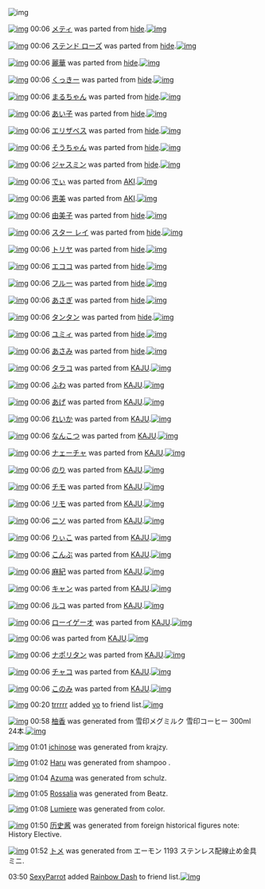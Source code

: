 ![img](http://gdrive-cdn.herokuapp.com/537b65a5bc09f0000721dda7/512px-barcode.png)

[![img](http://www.deviantsart.com/377funa.png)](http://www.barcodekanojo.com/kanojo/651712/%E3%83%A1%E3%83%86%E3%82%A3) 00:06 [メティ](http://www.barcodekanojo.com/kanojo/651712/%E3%83%A1%E3%83%86%E3%82%A3) was parted from [hide](http://www.barcodekanojo.com/kanojo/651712/%E3%83%A1%E3%83%86%E3%82%A3).[![img](http://www.deviantsart.com/2h2srgd.jpeg)](http://www.barcodekanojo.com/user/16761/hide) 

[![img](http://www.deviantsart.com/12pkdfd.png)](http://www.barcodekanojo.com/kanojo/691776/%E3%82%B9%E3%83%86%E3%83%B3%E3%83%89%20%E3%83%AD%E3%83%BC%E3%82%BA) 00:06 [ステンド ローズ](http://www.barcodekanojo.com/kanojo/691776/%E3%82%B9%E3%83%86%E3%83%B3%E3%83%89%20%E3%83%AD%E3%83%BC%E3%82%BA) was parted from [hide](http://www.barcodekanojo.com/kanojo/691776/%E3%82%B9%E3%83%86%E3%83%B3%E3%83%89%20%E3%83%AD%E3%83%BC%E3%82%BA).[![img](http://www.deviantsart.com/2h2srgd.jpeg)](http://www.barcodekanojo.com/user/16761/hide) 

[![img](http://www.deviantsart.com/38na9nl.png)](http://www.barcodekanojo.com/kanojo/2690733/%E9%BA%97%E8%8F%AF) 00:06 [麗華](http://www.barcodekanojo.com/kanojo/2690733/%E9%BA%97%E8%8F%AF) was parted from [hide](http://www.barcodekanojo.com/kanojo/2690733/%E9%BA%97%E8%8F%AF).[![img](http://www.deviantsart.com/2h2srgd.jpeg)](http://www.barcodekanojo.com/user/16761/hide) 

[![img](http://www.deviantsart.com/bjuf46.png)](http://www.barcodekanojo.com/kanojo/43351/%E3%81%8F%E3%81%A3%E3%81%8D%E3%83%BC) 00:06 [くっきー](http://www.barcodekanojo.com/kanojo/43351/%E3%81%8F%E3%81%A3%E3%81%8D%E3%83%BC) was parted from [hide](http://www.barcodekanojo.com/kanojo/43351/%E3%81%8F%E3%81%A3%E3%81%8D%E3%83%BC).[![img](http://www.deviantsart.com/2h2srgd.jpeg)](http://www.barcodekanojo.com/user/16761/hide) 

[![img](http://www.deviantsart.com/tq7f98.png)](http://www.barcodekanojo.com/kanojo/227653/%E3%81%BE%E3%82%8B%E3%81%A1%E3%82%83%E3%82%93) 00:06 [まるちゃん](http://www.barcodekanojo.com/kanojo/227653/%E3%81%BE%E3%82%8B%E3%81%A1%E3%82%83%E3%82%93) was parted from [hide](http://www.barcodekanojo.com/kanojo/227653/%E3%81%BE%E3%82%8B%E3%81%A1%E3%82%83%E3%82%93).[![img](http://www.deviantsart.com/2h2srgd.jpeg)](http://www.barcodekanojo.com/user/16761/hide) 

[![img](http://www.deviantsart.com/egjj8i.png)](http://www.barcodekanojo.com/kanojo/1455678/%E3%81%82%E3%81%84%E5%AD%90) 00:06 [あい子](http://www.barcodekanojo.com/kanojo/1455678/%E3%81%82%E3%81%84%E5%AD%90) was parted from [hide](http://www.barcodekanojo.com/kanojo/1455678/%E3%81%82%E3%81%84%E5%AD%90).[![img](http://www.deviantsart.com/2h2srgd.jpeg)](http://www.barcodekanojo.com/user/16761/hide) 

[![img](http://www.deviantsart.com/1j4duh9.png)](http://www.barcodekanojo.com/kanojo/1512739/%E3%82%A8%E3%83%AA%E3%82%B6%E3%83%99%E3%82%B9) 00:06 [エリザベス](http://www.barcodekanojo.com/kanojo/1512739/%E3%82%A8%E3%83%AA%E3%82%B6%E3%83%99%E3%82%B9) was parted from [hide](http://www.barcodekanojo.com/kanojo/1512739/%E3%82%A8%E3%83%AA%E3%82%B6%E3%83%99%E3%82%B9).[![img](http://www.deviantsart.com/2h2srgd.jpeg)](http://www.barcodekanojo.com/user/16761/hide) 

[![img](http://www.deviantsart.com/1448pg.png)](http://www.barcodekanojo.com/kanojo/1018996/%E3%81%9D%E3%81%86%E3%81%A1%E3%82%83%E3%82%93) 00:06 [そうちゃん](http://www.barcodekanojo.com/kanojo/1018996/%E3%81%9D%E3%81%86%E3%81%A1%E3%82%83%E3%82%93) was parted from [hide](http://www.barcodekanojo.com/kanojo/1018996/%E3%81%9D%E3%81%86%E3%81%A1%E3%82%83%E3%82%93).[![img](http://www.deviantsart.com/2h2srgd.jpeg)](http://www.barcodekanojo.com/user/16761/hide) 

[![img](http://www.deviantsart.com/26pgfjg.png)](http://www.barcodekanojo.com/kanojo/1719200/%E3%82%B8%E3%83%A3%E3%82%B9%E3%83%9F%E3%83%B3) 00:06 [ジャスミン](http://www.barcodekanojo.com/kanojo/1719200/%E3%82%B8%E3%83%A3%E3%82%B9%E3%83%9F%E3%83%B3) was parted from [hide](http://www.barcodekanojo.com/kanojo/1719200/%E3%82%B8%E3%83%A3%E3%82%B9%E3%83%9F%E3%83%B3).[![img](http://www.deviantsart.com/2h2srgd.jpeg)](http://www.barcodekanojo.com/user/16761/hide) 

[![img](http://www.deviantsart.com/3vj74pv.png)](http://www.barcodekanojo.com/kanojo/10793/%E3%81%A7%E3%81%83) 00:06 [でぃ](http://www.barcodekanojo.com/kanojo/10793/%E3%81%A7%E3%81%83) was parted from [AKI](http://www.barcodekanojo.com/kanojo/10793/%E3%81%A7%E3%81%83).[![img](http://www.deviantsart.com/1kc30mi.jpeg)](http://www.barcodekanojo.com/user/29842/AKI) 

[![img](http://www.deviantsart.com/1271jpt.png)](http://www.barcodekanojo.com/kanojo/15942/%E6%81%B5%E7%BE%8E) 00:06 [恵美](http://www.barcodekanojo.com/kanojo/15942/%E6%81%B5%E7%BE%8E) was parted from [AKI](http://www.barcodekanojo.com/kanojo/15942/%E6%81%B5%E7%BE%8E).[![img](http://www.deviantsart.com/1kc30mi.jpeg)](http://www.barcodekanojo.com/user/29842/AKI) 

[![img](http://www.deviantsart.com/pd3sok.png)](http://www.barcodekanojo.com/kanojo/766764/%E7%94%B1%E7%BE%8E%E5%AD%90) 00:06 [由美子](http://www.barcodekanojo.com/kanojo/766764/%E7%94%B1%E7%BE%8E%E5%AD%90) was parted from [hide](http://www.barcodekanojo.com/kanojo/766764/%E7%94%B1%E7%BE%8E%E5%AD%90).[![img](http://www.deviantsart.com/2h2srgd.jpeg)](http://www.barcodekanojo.com/user/16761/hide) 

[![img](http://www.deviantsart.com/2u8caep.png)](http://www.barcodekanojo.com/kanojo/686019/%E3%82%B9%E3%82%BF%E3%83%BC%20%E3%83%AC%E3%82%A4) 00:06 [スター レイ](http://www.barcodekanojo.com/kanojo/686019/%E3%82%B9%E3%82%BF%E3%83%BC%20%E3%83%AC%E3%82%A4) was parted from [hide](http://www.barcodekanojo.com/kanojo/686019/%E3%82%B9%E3%82%BF%E3%83%BC%20%E3%83%AC%E3%82%A4).[![img](http://www.deviantsart.com/2h2srgd.jpeg)](http://www.barcodekanojo.com/user/16761/hide) 

[![img](http://www.deviantsart.com/3e97mj9.png)](http://www.barcodekanojo.com/kanojo/2856606/%E3%83%88%E3%83%AA%E3%83%A4) 00:06 [トリヤ](http://www.barcodekanojo.com/kanojo/2856606/%E3%83%88%E3%83%AA%E3%83%A4) was parted from [hide](http://www.barcodekanojo.com/kanojo/2856606/%E3%83%88%E3%83%AA%E3%83%A4).[![img](http://www.deviantsart.com/2h2srgd.jpeg)](http://www.barcodekanojo.com/user/16761/hide) 

[![img](http://www.deviantsart.com/11j1mqs.png)](http://www.barcodekanojo.com/kanojo/651777/%E3%82%A8%E3%82%B3%E3%82%B3) 00:06 [エココ](http://www.barcodekanojo.com/kanojo/651777/%E3%82%A8%E3%82%B3%E3%82%B3) was parted from [hide](http://www.barcodekanojo.com/kanojo/651777/%E3%82%A8%E3%82%B3%E3%82%B3).[![img](http://www.deviantsart.com/2h2srgd.jpeg)](http://www.barcodekanojo.com/user/16761/hide) 

[![img](http://www.deviantsart.com/3knt2e5.png)](http://www.barcodekanojo.com/kanojo/600703/%E3%83%95%E3%83%AB%E3%83%BC) 00:06 [フルー](http://www.barcodekanojo.com/kanojo/600703/%E3%83%95%E3%83%AB%E3%83%BC) was parted from [hide](http://www.barcodekanojo.com/kanojo/600703/%E3%83%95%E3%83%AB%E3%83%BC).[![img](http://www.deviantsart.com/2h2srgd.jpeg)](http://www.barcodekanojo.com/user/16761/hide) 

[![img](http://www.deviantsart.com/2iq5apa.png)](http://www.barcodekanojo.com/kanojo/632739/%E3%81%82%E3%81%95%E3%81%8E) 00:06 [あさぎ](http://www.barcodekanojo.com/kanojo/632739/%E3%81%82%E3%81%95%E3%81%8E) was parted from [hide](http://www.barcodekanojo.com/kanojo/632739/%E3%81%82%E3%81%95%E3%81%8E).[![img](http://www.deviantsart.com/2h2srgd.jpeg)](http://www.barcodekanojo.com/user/16761/hide) 

[![img](http://www.deviantsart.com/1gl43s5.png)](http://www.barcodekanojo.com/kanojo/14105/%E3%82%BF%E3%83%B3%E3%82%BF%E3%83%B3) 00:06 [タンタン](http://www.barcodekanojo.com/kanojo/14105/%E3%82%BF%E3%83%B3%E3%82%BF%E3%83%B3) was parted from [hide](http://www.barcodekanojo.com/kanojo/14105/%E3%82%BF%E3%83%B3%E3%82%BF%E3%83%B3).[![img](http://www.deviantsart.com/2h2srgd.jpeg)](http://www.barcodekanojo.com/user/16761/hide) 

[![img](http://www.deviantsart.com/3fm6gfm.png)](http://www.barcodekanojo.com/kanojo/564054/%E3%83%A6%E3%83%9F%E3%82%A3) 00:06 [ユミィ](http://www.barcodekanojo.com/kanojo/564054/%E3%83%A6%E3%83%9F%E3%82%A3) was parted from [hide](http://www.barcodekanojo.com/kanojo/564054/%E3%83%A6%E3%83%9F%E3%82%A3).[![img](http://www.deviantsart.com/2h2srgd.jpeg)](http://www.barcodekanojo.com/user/16761/hide) 

[![img](http://www.deviantsart.com/2e6h5gh.png)](http://www.barcodekanojo.com/kanojo/530627/%E3%81%82%E3%81%95%E3%81%BF) 00:06 [あさみ](http://www.barcodekanojo.com/kanojo/530627/%E3%81%82%E3%81%95%E3%81%BF) was parted from [hide](http://www.barcodekanojo.com/kanojo/530627/%E3%81%82%E3%81%95%E3%81%BF).[![img](http://www.deviantsart.com/2h2srgd.jpeg)](http://www.barcodekanojo.com/user/16761/hide) 

[![img](http://www.deviantsart.com/23v7fb.png)](http://www.barcodekanojo.com/kanojo/3055541/%E3%82%BF%E3%83%A9%E3%82%B3) 00:06 [タラコ](http://www.barcodekanojo.com/kanojo/3055541/%E3%82%BF%E3%83%A9%E3%82%B3) was parted from [KAJU](http://www.barcodekanojo.com/kanojo/3055541/%E3%82%BF%E3%83%A9%E3%82%B3).[![img](http://www.deviantsart.com/2dqd8nq.jpeg)](http://www.barcodekanojo.com/user/273454/KAJU) 

[![img](http://www.deviantsart.com/3qmdju8.png)](http://www.barcodekanojo.com/kanojo/3050769/%E3%81%B5%E3%82%8F) 00:06 [ふわ](http://www.barcodekanojo.com/kanojo/3050769/%E3%81%B5%E3%82%8F) was parted from [KAJU](http://www.barcodekanojo.com/kanojo/3050769/%E3%81%B5%E3%82%8F).[![img](http://www.deviantsart.com/2dqd8nq.jpeg)](http://www.barcodekanojo.com/user/273454/KAJU) 

[![img](http://www.deviantsart.com/17dbonp.png)](http://www.barcodekanojo.com/kanojo/3058946/%E3%81%82%E3%81%92) 00:06 [あげ](http://www.barcodekanojo.com/kanojo/3058946/%E3%81%82%E3%81%92) was parted from [KAJU](http://www.barcodekanojo.com/kanojo/3058946/%E3%81%82%E3%81%92).[![img](http://www.deviantsart.com/2dqd8nq.jpeg)](http://www.barcodekanojo.com/user/273454/KAJU) 

[![img](http://www.deviantsart.com/2limpta.png)](http://www.barcodekanojo.com/kanojo/3060817/%E3%82%8C%E3%81%84%E3%81%8B) 00:06 [れいか](http://www.barcodekanojo.com/kanojo/3060817/%E3%82%8C%E3%81%84%E3%81%8B) was parted from [KAJU](http://www.barcodekanojo.com/kanojo/3060817/%E3%82%8C%E3%81%84%E3%81%8B).[![img](http://www.deviantsart.com/2dqd8nq.jpeg)](http://www.barcodekanojo.com/user/273454/KAJU) 

[![img](http://www.deviantsart.com/2n1lifi.png)](http://www.barcodekanojo.com/kanojo/3040536/%E3%81%AA%E3%82%93%E3%81%93%E3%81%A4) 00:06 [なんこつ](http://www.barcodekanojo.com/kanojo/3040536/%E3%81%AA%E3%82%93%E3%81%93%E3%81%A4) was parted from [KAJU](http://www.barcodekanojo.com/kanojo/3040536/%E3%81%AA%E3%82%93%E3%81%93%E3%81%A4).[![img](http://www.deviantsart.com/2dqd8nq.jpeg)](http://www.barcodekanojo.com/user/273454/KAJU) 

[![img](http://www.deviantsart.com/qmkre3.png)](http://www.barcodekanojo.com/kanojo/3039592/%E3%83%8A%E3%82%A7%E3%83%BC%E3%83%81%E3%83%A3) 00:06 [ナェーチャ](http://www.barcodekanojo.com/kanojo/3039592/%E3%83%8A%E3%82%A7%E3%83%BC%E3%83%81%E3%83%A3) was parted from [KAJU](http://www.barcodekanojo.com/kanojo/3039592/%E3%83%8A%E3%82%A7%E3%83%BC%E3%83%81%E3%83%A3).[![img](http://www.deviantsart.com/2dqd8nq.jpeg)](http://www.barcodekanojo.com/user/273454/KAJU) 

[![img](http://www.deviantsart.com/2s73of1.png)](http://www.barcodekanojo.com/kanojo/3058947/%E3%81%AE%E3%82%8A) 00:06 [のり](http://www.barcodekanojo.com/kanojo/3058947/%E3%81%AE%E3%82%8A) was parted from [KAJU](http://www.barcodekanojo.com/kanojo/3058947/%E3%81%AE%E3%82%8A).[![img](http://www.deviantsart.com/2dqd8nq.jpeg)](http://www.barcodekanojo.com/user/273454/KAJU) 

[![img](http://www.deviantsart.com/2geane1.png)](http://www.barcodekanojo.com/kanojo/3048865/%E3%83%81%E3%83%A2) 00:06 [チモ](http://www.barcodekanojo.com/kanojo/3048865/%E3%83%81%E3%83%A2) was parted from [KAJU](http://www.barcodekanojo.com/kanojo/3048865/%E3%83%81%E3%83%A2).[![img](http://www.deviantsart.com/2dqd8nq.jpeg)](http://www.barcodekanojo.com/user/273454/KAJU) 

[![img](http://www.deviantsart.com/3212ls2.png)](http://www.barcodekanojo.com/kanojo/3039519/%E3%83%AA%E3%83%A2) 00:06 [リモ](http://www.barcodekanojo.com/kanojo/3039519/%E3%83%AA%E3%83%A2) was parted from [KAJU](http://www.barcodekanojo.com/kanojo/3039519/%E3%83%AA%E3%83%A2).[![img](http://www.deviantsart.com/2dqd8nq.jpeg)](http://www.barcodekanojo.com/user/273454/KAJU) 

[![img](http://www.deviantsart.com/fbhqhb.png)](http://www.barcodekanojo.com/kanojo/3043057/%E3%83%8B%E3%82%BD) 00:06 [ニソ](http://www.barcodekanojo.com/kanojo/3043057/%E3%83%8B%E3%82%BD) was parted from [KAJU](http://www.barcodekanojo.com/kanojo/3043057/%E3%83%8B%E3%82%BD).[![img](http://www.deviantsart.com/2dqd8nq.jpeg)](http://www.barcodekanojo.com/user/273454/KAJU) 

[![img](http://www.deviantsart.com/1irkhhe.png)](http://www.barcodekanojo.com/kanojo/3047032/%E3%82%8A%E3%81%83%E3%81%93) 00:06 [りぃこ](http://www.barcodekanojo.com/kanojo/3047032/%E3%82%8A%E3%81%83%E3%81%93) was parted from [KAJU](http://www.barcodekanojo.com/kanojo/3047032/%E3%82%8A%E3%81%83%E3%81%93).[![img](http://www.deviantsart.com/2dqd8nq.jpeg)](http://www.barcodekanojo.com/user/273454/KAJU) 

[![img](http://www.deviantsart.com/sm9aic.png)](http://www.barcodekanojo.com/kanojo/3060820/%E3%81%93%E3%82%93%E3%81%B6) 00:06 [こんぶ](http://www.barcodekanojo.com/kanojo/3060820/%E3%81%93%E3%82%93%E3%81%B6) was parted from [KAJU](http://www.barcodekanojo.com/kanojo/3060820/%E3%81%93%E3%82%93%E3%81%B6).[![img](http://www.deviantsart.com/2dqd8nq.jpeg)](http://www.barcodekanojo.com/user/273454/KAJU) 

[![img](http://www.deviantsart.com/3j9vjns.png)](http://www.barcodekanojo.com/kanojo/3038001/%E9%BA%BB%E7%B4%80) 00:06 [麻紀](http://www.barcodekanojo.com/kanojo/3038001/%E9%BA%BB%E7%B4%80) was parted from [KAJU](http://www.barcodekanojo.com/kanojo/3038001/%E9%BA%BB%E7%B4%80).[![img](http://www.deviantsart.com/2dqd8nq.jpeg)](http://www.barcodekanojo.com/user/273454/KAJU) 

[![img](http://www.deviantsart.com/mi5v48.png)](http://www.barcodekanojo.com/kanojo/3060141/%E3%82%AD%E3%83%A3%E3%83%B3) 00:06 [キャン](http://www.barcodekanojo.com/kanojo/3060141/%E3%82%AD%E3%83%A3%E3%83%B3) was parted from [KAJU](http://www.barcodekanojo.com/kanojo/3060141/%E3%82%AD%E3%83%A3%E3%83%B3).[![img](http://www.deviantsart.com/2dqd8nq.jpeg)](http://www.barcodekanojo.com/user/273454/KAJU) 

[![img](http://www.deviantsart.com/346ka0u.png)](http://www.barcodekanojo.com/kanojo/3047804/%E3%83%AB%E3%82%B3) 00:06 [ルコ](http://www.barcodekanojo.com/kanojo/3047804/%E3%83%AB%E3%82%B3) was parted from [KAJU](http://www.barcodekanojo.com/kanojo/3047804/%E3%83%AB%E3%82%B3).[![img](http://www.deviantsart.com/2dqd8nq.jpeg)](http://www.barcodekanojo.com/user/273454/KAJU) 

[![img](http://www.deviantsart.com/32ou4it.png)](http://www.barcodekanojo.com/kanojo/2935340/%E3%83%AD%E3%83%BC%E3%82%A4%E3%82%B2%E3%83%BC%E3%82%AA) 00:06 [ローイゲーオ](http://www.barcodekanojo.com/kanojo/2935340/%E3%83%AD%E3%83%BC%E3%82%A4%E3%82%B2%E3%83%BC%E3%82%AA) was parted from [KAJU](http://www.barcodekanojo.com/kanojo/2935340/%E3%83%AD%E3%83%BC%E3%82%A4%E3%82%B2%E3%83%BC%E3%82%AA).[![img](http://www.deviantsart.com/2dqd8nq.jpeg)](http://www.barcodekanojo.com/user/273454/KAJU) 

[![img](http://www.deviantsart.com/31k3ulu.png)](http://www.barcodekanojo.com/kanojo/2935235/%20) 00:06 [ ](http://www.barcodekanojo.com/kanojo/2935235/%20) was parted from [KAJU](http://www.barcodekanojo.com/kanojo/2935235/%20).[![img](http://www.deviantsart.com/2dqd8nq.jpeg)](http://www.barcodekanojo.com/user/273454/KAJU) 

[![img](http://www.deviantsart.com/1v6aidp.png)](http://www.barcodekanojo.com/kanojo/2939781/%E3%83%8A%E3%83%9D%E3%83%AA%E3%82%BF%E3%83%B3) 00:06 [ナポリタン](http://www.barcodekanojo.com/kanojo/2939781/%E3%83%8A%E3%83%9D%E3%83%AA%E3%82%BF%E3%83%B3) was parted from [KAJU](http://www.barcodekanojo.com/kanojo/2939781/%E3%83%8A%E3%83%9D%E3%83%AA%E3%82%BF%E3%83%B3).[![img](http://www.deviantsart.com/2dqd8nq.jpeg)](http://www.barcodekanojo.com/user/273454/KAJU) 

[![img](http://www.deviantsart.com/2t71omv.png)](http://www.barcodekanojo.com/kanojo/2277608/%E3%83%81%E3%83%A3%E3%82%B3) 00:06 [チャコ](http://www.barcodekanojo.com/kanojo/2277608/%E3%83%81%E3%83%A3%E3%82%B3) was parted from [KAJU](http://www.barcodekanojo.com/kanojo/2277608/%E3%83%81%E3%83%A3%E3%82%B3).[![img](http://www.deviantsart.com/2dqd8nq.jpeg)](http://www.barcodekanojo.com/user/273454/KAJU) 

[![img](http://www.deviantsart.com/52rkja.png)](http://www.barcodekanojo.com/kanojo/2089430/%E3%81%93%E3%81%AE%E3%81%BF) 00:06 [このみ](http://www.barcodekanojo.com/kanojo/2089430/%E3%81%93%E3%81%AE%E3%81%BF) was parted from [KAJU](http://www.barcodekanojo.com/kanojo/2089430/%E3%81%93%E3%81%AE%E3%81%BF).[![img](http://www.deviantsart.com/2dqd8nq.jpeg)](http://www.barcodekanojo.com/user/273454/KAJU) 

[![img](http://www.deviantsart.com/2pnp6l0.jpeg)](http://www.barcodekanojo.com/user/492638/trrrrr) 00:20 [trrrrr](http://www.barcodekanojo.com/user/492638/trrrrr) added [vo](http://www.barcodekanojo.com/kanojo/2605253/vo) to friend list.[![img](http://www.deviantsart.com/2bge3ev.png)](http://www.barcodekanojo.com/kanojo/2605253/vo) 

[![img](http://www.deviantsart.com/1r69fpq.png)](http://www.barcodekanojo.com/kanojo/3192062/%E6%9F%9A%E9%A6%99) 00:58 [柚香](http://www.barcodekanojo.com/kanojo/3192062/%E6%9F%9A%E9%A6%99) was generated from 雪印メグミルク 雪印コーヒー 300ml 24本.[![img](http://www.deviantsart.com/1qg5d2u.jpeg)](http://www.barcodekanojo.com/product_images/barcode/3812482/1422115047/50x50x,PE9,P9B,PAA,PE5,P8D,PB0,PE3,P83,PA1,PE3,P82,PB0,PE3,P83,P9F,PE3,P83,PAB,PE3,P82,PAF,P20,PE9,P9B,PAA,PE5,P8D,PB0,PE3,P82,PB3,PE3,P83,PBC,PE3,P83,P92,PE3,P83,PBC,P20300ml,P2024,PE6,P9C,PAC.jpg,qw=88,ah=88.pagespeed.ic.d-CU3mk6Fg.jpg) 

[![img](http://www.deviantsart.com/ias288.png)](http://www.barcodekanojo.com/kanojo/3192063/ichinose) 01:01 [ichinose](http://www.barcodekanojo.com/kanojo/3192063/ichinose) was generated from krajzy.

[![img](http://www.deviantsart.com/17shegb.png)](http://www.barcodekanojo.com/kanojo/3192064/Haru) 01:02 [Haru](http://www.barcodekanojo.com/kanojo/3192064/Haru) was generated from shampoo .

[![img](http://www.deviantsart.com/20fth4d.png)](http://www.barcodekanojo.com/kanojo/3192065/Azuma) 01:04 [Azuma](http://www.barcodekanojo.com/kanojo/3192065/Azuma) was generated from schulz.

[![img](http://www.deviantsart.com/3jueik.png)](http://www.barcodekanojo.com/kanojo/3192066/Rossalia) 01:05 [Rossalia](http://www.barcodekanojo.com/kanojo/3192066/Rossalia) was generated from Beatz.

[![img](http://www.deviantsart.com/557fof.png)](http://www.barcodekanojo.com/kanojo/3192067/Lumiere) 01:08 [Lumiere](http://www.barcodekanojo.com/kanojo/3192067/Lumiere) was generated from color.

[![img](http://www.deviantsart.com/31b6vj1.png)](http://www.barcodekanojo.com/kanojo/3192068/%E5%8E%86%E5%8F%B2%E9%85%B1) 01:50 [历史酱](http://www.barcodekanojo.com/kanojo/3192068/%E5%8E%86%E5%8F%B2%E9%85%B1) was generated from foreign historical figures note: History Elective.

[![img](http://www.deviantsart.com/1oak92i.png)](http://www.barcodekanojo.com/kanojo/3192069/%E3%83%88%E3%83%A1) 01:52 [トメ](http://www.barcodekanojo.com/kanojo/3192069/%E3%83%88%E3%83%A1) was generated from エーモン 1193 ステンレス配線止め金具ミニ.

03:50 [SexyParrot](http://www.barcodekanojo.com/user/499859/SexyParrot) added [Rainbow Dash](http://www.barcodekanojo.com/kanojo/2525984/Rainbow%20Dash) to friend list.[![img](http://www.deviantsart.com/3u0b3m9.png)](http://www.barcodekanojo.com/kanojo/2525984/Rainbow%20Dash) 

